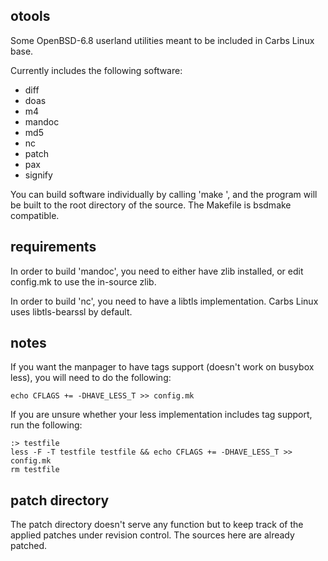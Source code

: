 otools
------

Some OpenBSD-6.8 userland utilities meant to be included in Carbs Linux base.

Currently includes the following software:
- diff
- doas
- m4
- mandoc
- md5
- nc
- patch
- pax
- signify

You can build software individually by calling 'make <program>', and the
program will be built to the root directory of the source. The Makefile
is bsdmake compatible.


requirements
------------

In order to build 'mandoc', you need to either have zlib installed, or edit
config.mk to use the in-source zlib.

In order to build 'nc', you need to have a libtls implementation. Carbs Linux
uses libtls-bearssl by default.


notes
-----

If you want the manpager to have tags support (doesn't work on busybox less),
you will need to do the following:

    echo CFLAGS += -DHAVE_LESS_T >> config.mk


If you are unsure whether your less implementation includes tag support, run
the following:

    :> testfile
    less -F -T testfile testfile && echo CFLAGS += -DHAVE_LESS_T >> config.mk
    rm testfile


patch directory
---------------

The patch directory doesn't serve any function but to keep track of the applied
patches under revision control. The sources here are already patched.

